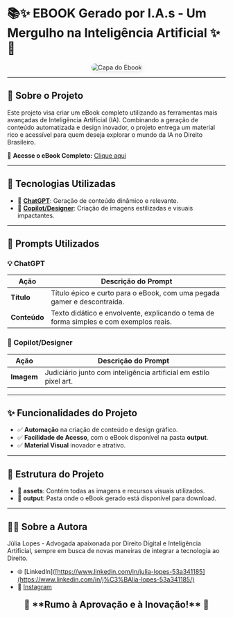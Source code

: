 # 📚✨ EBOOK Gerado por I.A.s - Um Mergulho na Inteligência Artificial ✨🤖

<p align="center">
  <img src="./prompts-recipe-to-create-a-ebook/assets/_cf7da67f-ef42-4439-9362-e57fe5d657ad.jpg" alt="Capa do Ebook" style="border-radius: 10px; max-width: 80%; box-shadow: 2px 2px 10px rgba(0, 0, 0, 0.1);"/>
</p>

---

## 🌟 Sobre o Projeto

Este projeto visa criar um eBook completo utilizando as ferramentas mais avançadas de Inteligência Artificial (IA). Combinando a geração de conteúdo automatizada e design inovador, o projeto entrega um material rico e acessível para quem deseja explorar o mundo da IA no Direito Brasileiro.

📖 **Acesse o eBook Completo:** [Clique aqui](https://github.com/jullx/prompts-recipe-to-create-a-ebook/tree/main/output)

---

## 🚀 Tecnologias Utilizadas

- 🤖 **[ChatGPT](https://chat.openai.com/)**: Geração de conteúdo dinâmico e relevante.
- 🎨 **[Copilot/Designer](https://www.bing.com/images/create?cc=br)**: Criação de imagens estilizadas e visuais impactantes.

---

## 🧠 Prompts Utilizados

### 💡 ChatGPT

| Ação       | Descrição do Prompt                                                                            |
|------------|------------------------------------------------------------------------------------------------|
| **Título** | Título épico e curto para o eBook, com uma pegada gamer e descontraída.                         |
| **Conteúdo**| Texto didático e envolvente, explicando o tema de forma simples e com exemplos reais.           |

### 🎨 Copilot/Designer

| Ação       | Descrição do Prompt                                                      |
|------------|---------------------------------------------------------------------------|
| **Imagem** | Judiciário junto com inteligência artificial em estilo pixel art.           |

---

## ✨ Funcionalidades do Projeto

- ✅ **Automação** na criação de conteúdo e design gráfico.
- ✅ **Facilidade de Acesso**, com o eBook disponível na pasta **output**.
- ✅ **Material Visual** inovador e atrativo.

---

## 📂 Estrutura do Projeto

- 📁 **assets**: Contém todas as imagens e recursos visuais utilizados.
- 📁 **output**: Pasta onde o eBook gerado está disponível para download.

---

## 👩‍💻 Sobre a Autora

Júlia Lopes - Advogada apaixonada por Direito Digital e Inteligência Artificial, sempre em busca de novas maneiras de integrar a tecnologia ao Direito.

- 🌐 [LinkedIn]([https://www.linkedin.com/in/julia-lopes-53a341185](https://www.linkedin.com/in/j%C3%BAlia-lopes-53a341185/)
- 📸 [Instagram](https://www.instagram.com/julialopes494/)

<p align="center" style="font-weight: bold; font-size: 1.5em; margin-top: 20px;">
  🌠 **Rumo à Aprovação e à Inovação!** 🌠
</p>

